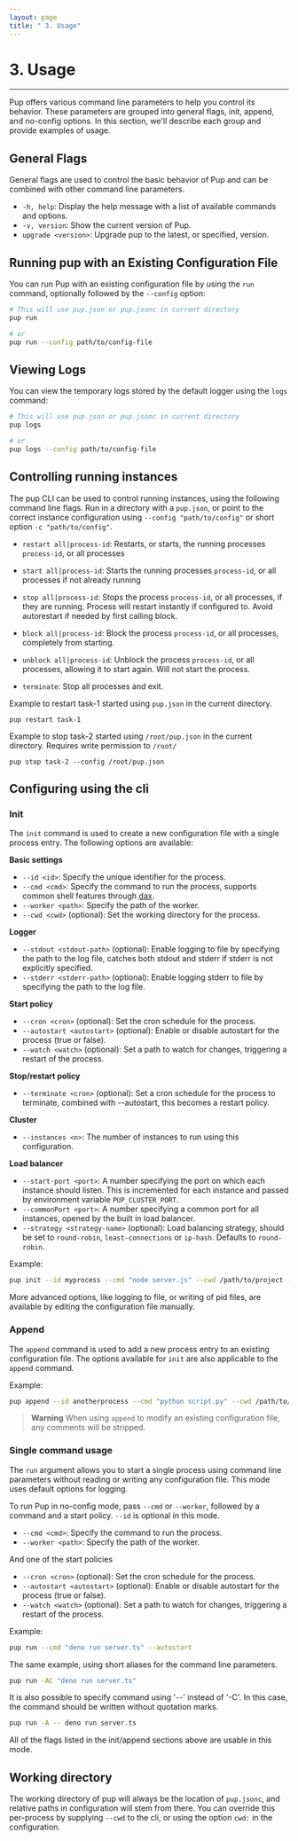 ```yaml
---
layout: page
title: " 3. Usage"
---
```


# 3. Usage

---

Pup offers various command line parameters to help you control its behavior. These parameters are grouped into general flags, init, append, and no-config options. In this section, we'll describe each
group and provide examples of usage.

## General Flags

General flags are used to control the basic behavior of Pup and can be combined with other command line parameters.

- `-h, help`: Display the help message with a list of available commands and options.
- `-v, version`: Show the current version of Pup.
- `upgrade <version>`: Upgrade pup to the latest, or specified, version.

## Running pup with an Existing Configuration File

You can run Pup with an existing configuration file by using the `run` command, optionally followed by the `--config` option:

```bash
# This will use pup.json or pup.jsonc in current directory
pup run

# or
pup run --config path/to/config-file
```

## Viewing Logs

You can view the temporary logs stored by the default logger using the `logs` command:

```bash
# This will use pup.json or pup.jsonc in current directory
pup logs

# or
pup logs --config path/to/config-file
```

## Controlling running instances

The pup CLI can be used to control running instances, using the following command line flags. Run in a directory with a `pup.json`, or point to the correct instance configuration using
`--config "path/to/config"` or short option `-c "path/to/config"`.

- `restart all|process-id`: Restarts, or starts, the running processes `process-id`, or all processes
- `start all|process-id`: Starts the running processes `process-id`, or all processes if not already running
- `stop all|process-id`: Stops the process `process-id`, or all processes, if they are running. Process will restart instantly if configured to. Avoid autorestart if needed by first calling block.
- `block all|process-id`: Block the process `process-id`, or all processes, completely from starting.
- `unblock all|process-id`: Unblock the process `process-id`, or all processes, allowing it to start again. Will not start the process.

- `terminate`: Stop all processes and exit.

Example to restart task-1 started using `pup.json` in the current directory.

`pup restart task-1`

Example to stop task-2 started using `/root/pup.json` in the current directory. Requires write permission to `/root/`

`pup stop task-2 --config /root/pup.json`

## Configuring using the cli

### Init

The `init` command is used to create a new configuration file with a single process entry. The following options are available:

**Basic settings**

- `--id <id>`: Specify the unique identifier for the process.
- `--cmd <cmd>`: Specify the command to run the process, supports common shell features through [dax](https://github.com/dsherret/dax).
- `--worker <path>`: Specify the path of the worker.
- `--cwd <cwd>` (optional): Set the working directory for the process.

**Logger**

- `--stdout <stdout-path>` (optional): Enable logging to file by specifying the path to the log file, catches both stdout and stderr if stderr is not explicitly specified.
- `--stderr <stderr-path>` (optional): Enable logging stderr to file by specifying the path to the log file.

**Start policy**

- `--cron <cron>` (optional): Set the cron schedule for the process.
- `--autostart <autostart>` (optional): Enable or disable autostart for the process (true or false).
- `--watch <watch>` (optional): Set a path to watch for changes, triggering a restart of the process.

**Stop/restart policy**

- `--terminate <cron>` (optional): Set a cron schedule for the process to terminate, combined with --autostart, this becomes a restart policy.

**Cluster**

- `--instances <n>`: The number of instances to run using this configuration.

**Load balancer**

- `--start-port <port>`: A number specifying the port on which each instance should listen. This is incremented for each instance and passed by environment variable `PUP_CLUSTER_PORT`.
- `--commonPort <port>`: A number specifying a common port for all instances, opened by the built in load balancer.
- `--strategy <strategy-name>` (optional): Load balancing strategy, should be set to `round-robin`, `least-connections` or `ip-hash`. Defaults to `round-robin`.

Example:

```bash
pup init --id myprocess --cmd "node server.js" --cwd /path/to/project --cron "0 0 * * *" --autostart
```

More advanced options, like logging to file, or writing of pid files, are available by editing the configuration file manually.

### Append

The `append` command is used to add a new process entry to an existing configuration file. The options available for `init` are also applicable to the `append` command.

Example:

```bash
pup append --id anotherprocess --cmd "python script.py" --cwd /path/to/another/project
```

> **Warning** When using `append` to modify an existing configuration file, any comments will be stripped.

### Single command usage

The `run` argument allows you to start a single process using command line parameters without reading or writing any configuration file. This mode uses default options for logging.

To run Pup in no-config mode, pass `--cmd` or `--worker`, followed by a command and a start policy. `--id` is optional in this mode.

- `--cmd <cmd>`: Specify the command to run the process.
- `--worker <path>`: Specify the path of the worker.

And one of the start policies

- `--cron <cron>` (optional): Set the cron schedule for the process.
- `--autostart <autostart>` (optional): Enable or disable autostart for the process (true or false).
- `--watch <watch>` (optional): Set a path to watch for changes, triggering a restart of the process.

Example:

```bash
pup run --cmd "deno run server.ts" --autostart
```

The same example, using short aliases for the command line parameters.

```bash
pup run -AC "deno run server.ts"
```

It is also possible to specify command using '--' instead of '-C'. In this case, the command should be written without quotation marks.

```bash
pup run -A -- deno run server.ts
```

All of the flags listed in the init/append sections above are usable in this mode.

## Working directory

The working directory of pup will always be the location of `pup.jsonc`, and relative paths in configuration will stem from there. You can override this per-process by supplying `--cwd` to the cli, or
using the option `cwd:` in the configuration.
